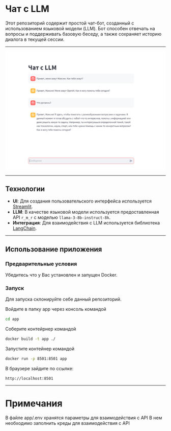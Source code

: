 # Чат с LLM

Этот репозиторий содержит простой чат-бот, созданный с использованием языковой модели (LLM). Бот способен отвечать на вопросы и поддерживать базовую беседу, а также сохраняет историю диалога в текущей сессии.

---

![img.png](src/img.png)

---

## Технологии

- **UI**: Для создания пользовательского интерфейса используется [Streamlit](https://streamlit.io/).
- **LLM**: В качестве языковой модели используется предоставленная API `r_m_r` с моделью `llama-3-8b-instruct-8k`.
- **Интеграция**: Для взаимодействия с LLM используется библиотека [LangChain](https://www.langchain.com/).

---

## Использование приложения
### Предварительные условия

Убедитесь что у Вас установлен и запущен Docker. 

### Запуск

Для запуска склонируйте себе данный репозиторий.

Войдите в папку app через консоль командой 
~~~ bash
cd app
~~~

Соберите контейрнер командой 
~~~ bash
docker build -t app ./
~~~

Запустите контейнер командой 
~~~ bash
docker run -p 8501:8501 app
~~~

В браузере зайдите по ссылке:
~~~
http://localhost:8501
~~~

---
# Примечания 

В файле app/.env хранятся параметры для взаимодействия с API
В нем необходимо заполнить креды для взаимодействия с API